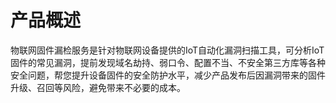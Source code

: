 # 产品概述

物联网固件漏检服务是针对物联网设备提供的IoT自动化漏洞扫描工具，可分析IoT固件的常见漏洞，提前发现域名劫持、弱口令、配置不当、不安全第三方库等各种安全问题，帮您提升设备固件的安全防护水平，减少产品发布后因漏洞带来的固件升级、召回等风险，避免带来不必要的成本。